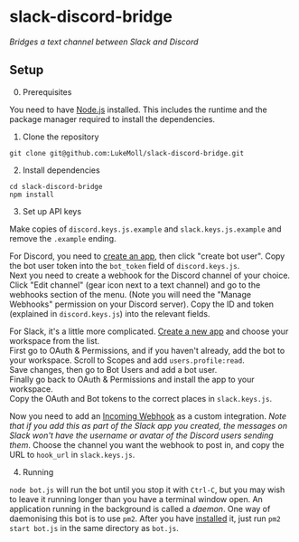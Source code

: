 # slack-discord-bridge
*Bridges a text channel between Slack and Discord*

## Setup
0. Prerequisites  

You need to have [Node.js](https://nodejs.org/en/download/) installed. This includes the runtime and the package manager required to install the dependencies.
1. Clone the repository
```
git clone git@github.com:LukeMoll/slack-discord-bridge.git
```
2. Install dependencies
```
cd slack-discord-bridge
npm install
```
3. Set up API keys

Make copies of `discord.keys.js.example` and `slack.keys.js.example` and remove the `.example` ending. 

For Discord, you need to [create an app](https://discordapp.com/developers/applications/me), then click "create bot user". Copy the bot user token into the `bot_token` field of `discord.keys.js`.  
Next you need to create a webhook for the Discord channel of your choice. Click "Edit channel" (gear icon next to a text channel) and go to the webhooks section of the menu. (Note you will need the "Manage Webhooks" permission on your Discord server). Copy the ID and token (explained in `discord.keys.js`) into the relevant fields.

For Slack, it's a little more complicated. [Create a new app](https://api.slack.com/apps) and choose your workspace from the list.  
First go to OAuth & Permissions, and if you haven't already, add the bot to your workspace. 
Scroll to Scopes and add `users.profile:read`.  
Save changes, then go to Bot Users and add a bot user.  
Finally go back to OAuth & Permissions and install the app to your workspace.  
Copy the OAuth and Bot tokens to the correct places in `slack.keys.js`.   

Now you need to add an [Incoming Webhook](https://hacksoc-york.slack.com/apps/A0F7XDUAZ-incoming-webhooks) as a custom integration. *Note that if you add this as part of the Slack app you created, the messages on Slack won't have the username or avatar of the Discord users sending them*. Choose the channel you want the webhook to post in, and copy the URL to `hook_url` in `slack.keys.js`.

4. Running

`node bot.js` will run the bot until you stop it with `Ctrl-C`, but you may wish to leave it running longer than you have a terminal window open. An application running in the background is called a *daemon*. One way of daemonising this bot is to use `pm2`. After you have [installed](http://pm2.keymetrics.io/) it, just run `pm2 start bot.js` in the same directory as `bot.js`.